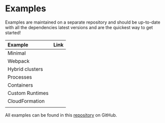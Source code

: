 # Examples

Examples are maintained on a separate repository and should be up-to-date with all the dependencies latest versions and are the quickest way to get started!

| Example | Link |
| :--- | :--- |
| Minimal |  |
| Webpack |  |
| Hybrid clusters |  |
| Processes |  |
| Containers |  |
| Custom Runtimes |  |
| CloudFormation |  |
|  |  |

All examples can be found in this [repository](https://github.com/hybridless/examples) on GitHub.

